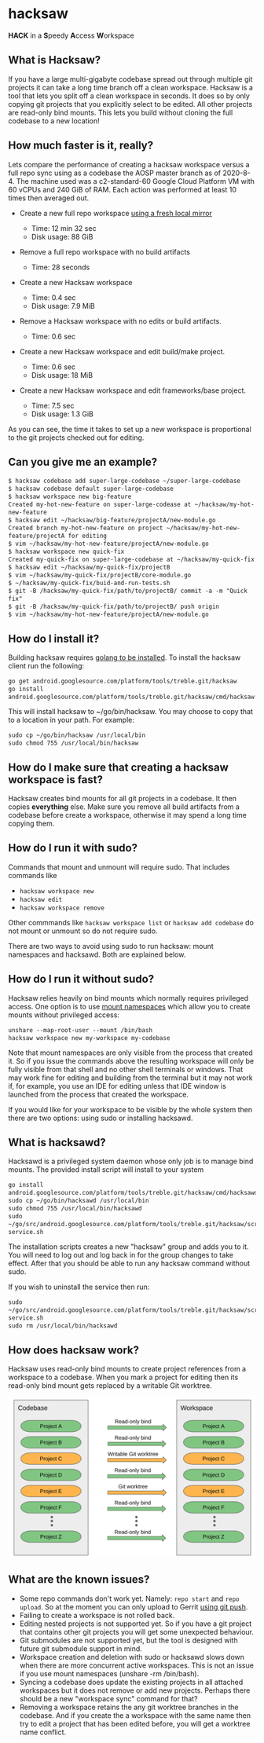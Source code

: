 # hacksaw

**HACK** in a **S**peedy **A**ccess **W**orkspace

## What is Hacksaw?

If you have a large multi-gigabyte codebase spread out through multiple git projects it can take a long time branch off a clean workspace. Hacksaw is a tool that
lets you split off a clean workspace in seconds. It does so by only copying git projects that you
explicitly select to be edited. All other projects are read-only bind mounts. This lets you build without cloning the full codebase to a new location!

## How much faster is it, really?

Lets compare the performance of creating a hacksaw workspace versus a full repo sync using as a codebase the AOSP master branch as of 2020-8-4. The machine used was a c2-standard-60 Google Cloud Platform VM with 60 vCPUs and 240 GiB of RAM. Each action was performed at least 10 times then averaged out.

* Create a new full repo workspace [using a fresh local mirror](https://source.android.com/setup/build/downloading#using-a-local-mirror)
  + Time: 12 min 32 sec
  + Disk usage: 88 GiB

* Remove a full repo workspace with no build artifacts
  + Time: 28 seconds

* Create a new Hacksaw workspace
  + Time: 0.4 sec
  + Disk usage: 7.9 MiB

* Remove a Hacksaw workspace with no edits or build artifacts.
  + Time: 0.6 sec

* Create a new Hacksaw workspace and edit build/make project.
  + Time: 0.6 sec
  + Disk usage: 18 MiB

* Create a new Hacksaw workspace and edit frameworks/base project.
  + Time: 7.5 sec
  + Disk usage: 1.3 GiB

As you can see, the time it takes to set up a new workspace is proportional to
the git projects checked out for editing.

## Can you give me an example?

```
$ hacksaw codebase add super-large-codebase ~/super-large-codebase
$ hacksaw codebase default super-large-codebase
$ hacksaw workspace new big-feature
Created my-hot-new-feature on super-large-codease at ~/hacksaw/my-hot-new-feature
$ hacksaw edit ~/hacksaw/big-feature/projectA/new-module.go
Created branch my-hot-new-feature on project ~/hacksaw/my-hot-new-feature/projectA for editing
$ vim ~/hacksaw/my-hot-new-feature/projectA/new-module.go
$ hacksaw workspace new quick-fix
Created my-quick-fix on super-large-codebase at ~/hacksaw/my-quick-fix
$ hacksaw edit ~/hacksaw/my-quick-fix/projectB
$ vim ~/hacksaw/my-quick-fix/projectB/core-module.go
$ ~/hacksaw/my-quick-fix/buid-and-run-tests.sh
$ git -B /hacksaw/my-quick-fix/path/to/projectB/ commit -a -m "Quick fix"
$ git -B /hacksaw/my-quick-fix/path/to/projectB/ push origin
$ vim ~/hacksaw/my-hot-new-feature/projectA/new-module.go
```

## How do I install it?

Building hacksaw requires [golang to be installed](https://golang.org/doc/install).
To install the hacksaw client run the following:

```
go get android.googlesource.com/platform/tools/treble.git/hacksaw
go install android.googlesource.com/platform/tools/treble.git/hacksaw/cmd/hacksaw
```

This will install hacksaw to ~/go/bin/hacksaw. You may choose to copy that
to a location in your path. For example:

```
sudo cp ~/go/bin/hacksaw /usr/local/bin
sudo chmod 755 /usr/local/bin/hacksaw
```

## How do I make sure that creating a hacksaw workspace is fast?

Hacksaw creates bind mounts for all git projects in a codebase. It then
copies **everything** else. Make sure you remove all build artifacts from a
codebase before create a workspace, otherwise it may spend a long time copying
them.

## How do I run it with sudo?

Commands that mount and unmount will require sudo. That includes commands like

* `hacksaw workspace new`
* `hacksaw edit`
* `hacksaw workspace remove`

Other commmands like `hacksaw workspace list` or `hacksaw add codebase` do not
mount or unmount so do not require sudo.

There are two ways to avoid using sudo to run hacksaw: mount namespaces and
hacksawd. Both are explained below.

## How do I run it without sudo?

Hacksaw relies heavily on bind mounts which normally requires privileged
access. One option is to use [mount
namespaces](https://lwn.net/Articles/689856/) which allow you to create mounts
without privileged access:

```
unshare --map-root-user --mount /bin/bash
hacksaw workspace new my-workspace my-codebase
```

Note that mount namespaces are only visible from the process that
created it. So if you issue the commands above the resulting workspace
will only be fully visible from that shell and no other shell terminals
or windows. That may work fine for editing and building from the terminal
but it may not work if, for example, you use an IDE for editing unless
that IDE window is launched from the process that created the workspace.

If you would like for your workspace to be visible by the whole system then
there are two options: using sudo or installing hacksawd.

## What is hacksawd?

Hacksawd is a privileged system daemon whose only job is to manage bind mounts.
The provided install script will install to your system

```
go install android.googlesource.com/platform/tools/treble.git/hacksaw/cmd/hacksawd
sudo cp ~/go/bin/hacksawd /usr/local/bin
sudo chmod 755 /usr/local/bin/hacksawd
sudo ~/go/src/android.googlesource.com/platform/tools/treble.git/hacksaw/scripts/install-service.sh
```

The installation scripts creates a new "hacksaw" group and adds you to it. You
will need to log out and log back in for the group changes to take effect. After that you should be able to run any hacksaw command without sudo.

If you wish to uninstall the service then run:

```
sudo ~/go/src/android.googlesource.com/platform/tools/treble.git/hacksaw/scripts/uninstall-service.sh
sudo rm /usr/local/bin/hacksawd
```

## How does hacksaw work?

Hacksaw uses read-only bind mounts to create project references from
a workspace to a codebase. When you mark a project for editing then
its read-only bind mount gets replaced by a writable Git worktree.

![Workspace diagram](images/workspace-diagram.png)


## What are the known issues?

* Some repo commands don't work yet. Namely: `repo start` and `repo upload`.
  So at the moment you can only upload to Gerrit [using git
  push](https://gerrit-review.googlesource.com/Documentation/user-upload.html#_git_push).
* Failing to create a workspace is not rolled back.
* Editing nested projects is not supported yet. So if you have a git project
  that contains other git projects you will get some unexpected behaviour.
* Git submodules are not supported yet, but the tool is designed with
  future git submodule support in mind.
* Workspace creation and deletion with sudo or hacksawd slows down
  when there are more concurrent active workspaces. This is not an issue if
  you use mount namespaces (unshare -rm /bin/bash).
* Syncing a codebase does update the existing projects in all attached
  workspaces but it does not remove or add new projects. Perhaps there
  should be a new "workspace sync" command for that?
* Removing a workspace retains the any git worktree branches in the
  codebase. And if you create the a workspace with the same name then
  try to edit a project that has been edited before, you will get a
  worktree name conflict.
